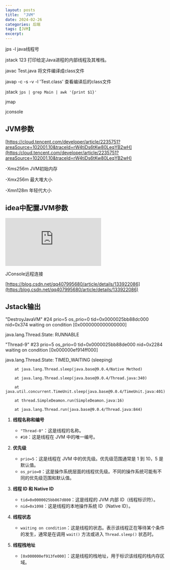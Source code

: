 ```yaml
---
layout: posts
title:  "JVM"
date: 2024-02-26
categories: 后端
tags: [JVM]
excerpt: 
---
```


jps -l java线程号

jstack 123 打印给定Java进程的内部线程及其堆栈。

javac Test.java 将文件编译成class文件

javap -c -s -v -l 'Test.class' 查看编译后的class文件

jstack `jps | grep Main | awk '{print $1}'`

jmap

jconsole 

## JVM参数

[https://cloud.tencent.com/developer/article/2235751?areaSource=102001.10&traceId=rW4tiDs6tKw80LeqYB2wH](https:/cloud.tencent.com/developer/article/2235751?areaSource=102001.10&traceId=rW4tiDs6tKw80LeqYB2wH)



-Xms256m JVM初始内存

-Xmx256m 最大堆大小

-Xmn128m 年轻代大小

## idea中配置JVM参数

![](https:/www.cnblogs.com/shoshana-kong/p/14930258.html)

JConsole远程连接

[https://blog.csdn.net/qq407995680/article/details/133922086](https:/blog.csdn.net/qq407995680/article/details/133922086)

## Jstack输出

"DestroyJavaVM" #24 prio=5 os_prio=0 tid=0x0000025bb88dc000 nid=0x374 waiting on condition [0x0000000000000000]

java.lang.Thread.State: RUNNABLE



"Thread-9" #23 prio=5 os_prio=0 tid=0x0000025bb88de000 nid=0x2284 waiting on condition [0x000000ef914ff000]

java.lang.Thread.State: TIMED_WAITING (sleeping)

````
    at java.lang.Thread.sleep(java.base@9.0.4/Native Method)

    at java.lang.Thread.sleep(java.base@9.0.4/Thread.java:340)

    at java.util.concurrent.TimeUnit.sleep(java.base@9.0.4/TimeUnit.java:401)

    at thread.SimpleDeamon.run(SimpleDeamon.java:16)

    at java.lang.Thread.run(java.base@9.0.4/Thread.java:844)
````

1. **线程名称和编号**

   - `"Thread-0"`：这是线程的名称。
   - `#10`：这是线程在 JVM 中的唯一编号。

2. **优先级**

   - `prio=5`：这是线程在 JVM 中的优先级。优先级范围通常是 1 到 10，5 是默认值。
   - `os_prio=0`：这是操作系统层面的线程优先级。不同的操作系统可能有不同的优先级范围和默认值。

3. **线程 ID 和 Native ID**

   - `tid=0x0000025bb867d800`：这是线程的 JVM 内部 ID（线程标识符）。
   - `nid=0x1098`：这是线程的本地操作系统 ID（Native ID）。

4. **线程状态**

   - `waiting on condition`：这是线程的状态。表示该线程正在等待某个条件的发生，通常是在调用 `wait()` 方法或进入 `Thread.sleep()` 状态时。

5. **线程栈地址**

   - `[0x000000ef913fe000]`：这是线程的栈地址，用于标识该线程的栈内存区域。
